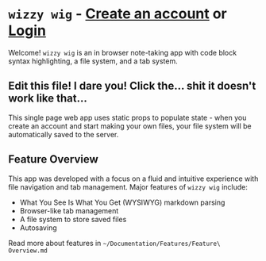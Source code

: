 # `wizzy wig` - [Create an account](#signupEl) or [Login](#loginEl)
Welcome! 	`wizzy wig` is an in browser note-taking app with code block syntax highlighting, a file system, and a tab system. 

## Edit this file! I dare you! Click the... shit it doesn't work like that...
This single page web app uses static props to populate state - when you create an account and start making your own files, your file system will be automatically saved to the server. 

## Feature Overview
This app was developed with a focus on a fluid and intuitive experience with file navigation and tab management. Major features of `wizzy wig` include:
- What You See Is What You Get (WYSIWYG) markdown parsing
- Browser-like tab management
- A file system to store saved files
- Autosaving  

Read more about features in `~/Documentation/Features/Feature\ Overview.md`